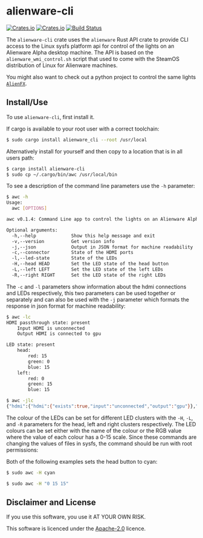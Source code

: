 # alienware-cli

 [![Crates.io](https://img.shields.io/crates/l/alienware_cli)](https://github.com/a1ecbr0wn/alienware-wmi/blob/main/LICENSE) [![Crates.io](https://img.shields.io/crates/v/alienware_cli)](https://crates.io/crates/alienware) [![Build Status](https://github.com/a1ecbr0wn/alienware-wmi/actions/workflows/build.yml/badge.svg)](https://github.com/a1ecbr0wn/alienware-wmi/actions/workflows/build.yml)

The `alienware-cli` crate uses the `alienware` Rust API crate to provide CLI access to the Linux sysfs platform api for
control of the lights on an Alienware Alpha desktop machine.  The API is based on the `alienware_wmi_control.sh` script
that used to come with the SteamOS distribution of Linux for Alienware machines.

You might also want to check out a python project to control the same lights
[`AlienFX`](https://github.com/trackmastersteve/alienfx).

## Install/Use

To use `alienware-cli`, first install it.

If cargo is available to your root user with a correct toolchain:

```bash
$ sudo cargo install alienware_cli --root /usr/local
```

Alternatively install for yourself and then copy to a location that is in all users path:

```bash
$ cargo install alienware-cli
$ sudo cp ~/.cargo/bin/awc /usr/local/bin
```

To see a description of the command line parameters use the `-h` parameter:

```bash
$ awc -h
Usage:
  awc [OPTIONS]

awc v0.1.4: Command Line app to control the lights on an Alienware Alpha R1/R2

Optional arguments:
  -h,--help             Show this help message and exit
  -v,--version          Get version info
  -j,--json             Output in JSON format for machine readability
  -c,--connector        State of the HDMI ports
  -l,--led-state        State of the LEDs
  -H,--head HEAD        Set the LED state of the head button
  -L,--left LEFT        Set the LED state of the left LEDs
  -R,--right RIGHT      Set the LED state of the right LEDs
```

The `-c` and `-l` parameters show information about the hdmi connections and LEDs respectively, this two parameters can
be used together or separately and can also be used with the `-j` parameter which formats the response in json format
for machine readability:

```bash
$ awc -lc
HDMI passthrough state: present
    Input HDMI is unconnected
    Output HDMI is connected to gpu

LED state: present
    head:
        red: 15
        green: 0
        blue: 15
    left:
        red: 0
        green: 15
        blue: 15
```

```bash
$ awc -jlc
{"hdmi":{"hdmi":{"exists":true,"input":"unconnected","output":"gpu"}},"leds":{"exists":true,"left":{"red":0,"green":15,"blue":15},"head":{"red":15,"green":0,"blue":15}}}
```

The colour of the LEDs can be set for different LED clusters with the `-H`, `-L`, and `-R` parameters for the head, left
and right clusters respectively.  The LED colours can be set either with the name of the colour or the RGB value where
the value of each colour has a 0-15 scale.  Since these commands are changing the values of files in sysfs, the command
should be run with root permissions:

Both of the following examples sets the head button to cyan:

```bash
$ sudo awc -H cyan
```

```bash
$ sudo awc -H "0 15 15"
```

## Disclaimer and License

If you use this software, you use it AT YOUR OWN RISK.

This software is licenced under the [Apache-2.0](https://github.com/a1ecbr0wn/alienware-wmi/blob/main/LICENSE) licence.
